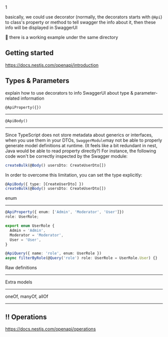 1





basically, we could use decorator (normally, the decorators starts with `@Api`) to class's property or method to tell swagger the info about it, then these info will be displayed in SwaggerUI



:gem: ​there is a working example under the same directory



## Getting started

https://docs.nestjs.com/openapi/introduction





## Types & Parameters

explain how to use decorators to info SwaggerUI about type & parameter-related information



`@ApiProperty({})`

---





`@ApiBody()`

---

Since TypeScript does not store metadata about generics or interfaces, when you use them in your DTOs, `SwaggerModule`may not be able to properly generate model definitions at runtime.  (It feels like a bit redundant in nest, Java would be able to read property directly?) For instance, the following code won't be correctly inspected by the Swagger module:

```ts
createBulk(@Body() usersDto: CreateUserDto[])
```

In order to overcome this limitation, you can set the type explicitly:

```ts
@ApiBody({ type: [CreateUserDto] })
createBulk(@Body() usersDto: CreateUserDto[])
```





enum

---

```ts
@ApiProperty({ enum: ['Admin', 'Moderator', 'User']})
role: UserRole;
```



```ts
export enum UserRole {
  Admin = 'Admin',
  Moderator = 'Moderator',
  User = 'User',
}

@ApiQuery({ name: 'role', enum: UserRole })
async filterByRole(@Query('role') role: UserRole = UserRole.User) {}
```



Raw definitions 

---







Extra models

---







oneOf, manyOf, allOf

---





## :bangbang: ​Operations

https://docs.nestjs.com/openapi/operations